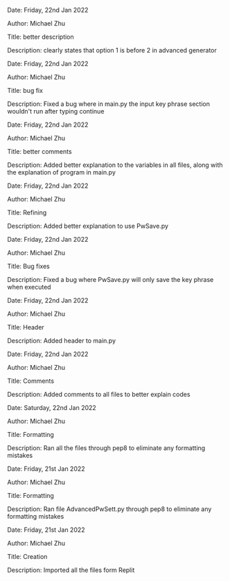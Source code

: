 Date: Friday, 22nd Jan 2022

Author: Michael Zhu

Title: better description

Description: clearly states that option 1 is before 2 in advanced generator

Date: Friday, 22nd Jan 2022

Author: Michael Zhu

Title: bug fix

Description: Fixed a bug where in main.py the input key phrase section wouldn't run after typing continue

Date: Friday, 22nd Jan 2022

Author: Michael Zhu

Title: better comments

Description: Added better explanation to the variables in all files, along with the explanation of program in main.py

Date: Friday, 22nd Jan 2022

Author: Michael Zhu

Title: Refining

Description: Added better explanation to use PwSave.py

Date: Friday, 22nd Jan 2022

Author: Michael Zhu

Title: Bug fixes

Description: Fixed a bug where PwSave.py will only save the key phrase when executed

Date: Friday, 22nd Jan 2022

Author: Michael Zhu

Title: Header

Description: Added header to main.py

Date: Friday, 22nd Jan 2022

Author: Michael Zhu

Title: Comments

Description: Added comments to all files to better explain codes

Date: Saturday, 22nd Jan 2022

Author: Michael Zhu

Title: Formatting

Description: Ran all the files through pep8 to eliminate any formatting mistakes

Date: Friday, 21st Jan 2022

Author: Michael Zhu

Title: Formatting

Description: Ran file AdvancedPwSett.py through pep8 to eliminate any formatting mistakes

Date: Friday, 21st Jan 2022

Author: Michael Zhu

Title: Creation

Description: Imported all the files form Replit
